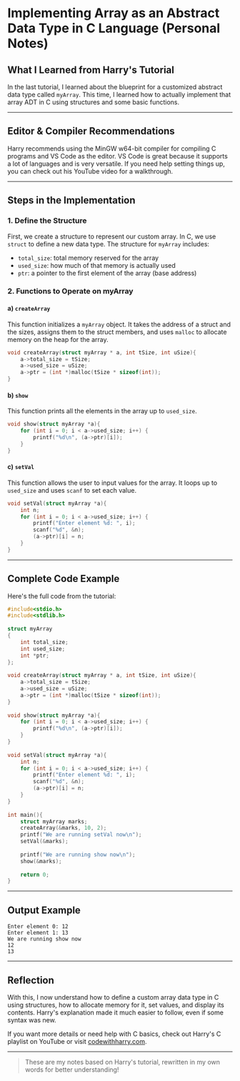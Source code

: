 # Implementing Array as an Abstract Data Type in C Language (Personal Notes)

## What I Learned from Harry's Tutorial

In the last tutorial, I learned about the blueprint for a customized abstract data type called `myArray`. This time, I learned how to actually implement that array ADT in C using structures and some basic functions.

---

## Editor & Compiler Recommendations

Harry recommends using the MinGW w64-bit compiler for compiling C programs and VS Code as the editor. VS Code is great because it supports a lot of languages and is very versatile. If you need help setting things up, you can check out his YouTube video for a walkthrough.

---

## Steps in the Implementation

### 1. Define the Structure

First, we create a structure to represent our custom array. In C, we use `struct` to define a new data type. The structure for `myArray` includes:

- `total_size`: total memory reserved for the array
- `used_size`: how much of that memory is actually used
- `ptr`: a pointer to the first element of the array (base address)

### 2. Functions to Operate on myArray

#### a) `createArray`

This function initializes a `myArray` object. It takes the address of a struct and the sizes, assigns them to the struct members, and uses `malloc` to allocate memory on the heap for the array.

```c
void createArray(struct myArray * a, int tSize, int uSize){
    a->total_size = tSize;
    a->used_size = uSize;
    a->ptr = (int *)malloc(tSize * sizeof(int));
}
```

#### b) `show`

This function prints all the elements in the array up to `used_size`.

```c
void show(struct myArray *a){
    for (int i = 0; i < a->used_size; i++) {
        printf("%d\n", (a->ptr)[i]);
    }
}
```

#### c) `setVal`

This function allows the user to input values for the array. It loops up to `used_size` and uses `scanf` to set each value.

```c
void setVal(struct myArray *a){
    int n;
    for (int i = 0; i < a->used_size; i++) {
        printf("Enter element %d: ", i);
        scanf("%d", &n);
        (a->ptr)[i] = n;
    }
}
```

---

## Complete Code Example

Here's the full code from the tutorial:

```c
#include<stdio.h>
#include<stdlib.h>
 
struct myArray
{
    int total_size;
    int used_size;
    int *ptr;
};
 
void createArray(struct myArray * a, int tSize, int uSize){
    a->total_size = tSize;
    a->used_size = uSize;
    a->ptr = (int *)malloc(tSize * sizeof(int));
}
 
void show(struct myArray *a){
    for (int i = 0; i < a->used_size; i++) {
        printf("%d\n", (a->ptr)[i]);
    }
}
 
void setVal(struct myArray *a){
    int n;
    for (int i = 0; i < a->used_size; i++) {
        printf("Enter element %d: ", i);
        scanf("%d", &n);
        (a->ptr)[i] = n;
    }
}
 
int main(){
    struct myArray marks;
    createArray(&marks, 10, 2);
    printf("We are running setVal now\n");
    setVal(&marks);
 
    printf("We are running show now\n");
    show(&marks);
 
    return 0;
}
```

---

## Output Example

```
Enter element 0: 12
Enter element 1: 13
We are running show now
12
13
```

---

## Reflection

With this, I now understand how to define a custom array data type in C using structures, how to allocate memory for it, set values, and display its contents. Harry's explanation made it much easier to follow, even if some syntax was new.

If you want more details or need help with C basics, check out Harry's C playlist on YouTube or visit [codewithharry.com](https://www.codewithharry.com).

---

> These are my notes based on Harry's tutorial, rewritten in my own words for better understanding!
````
